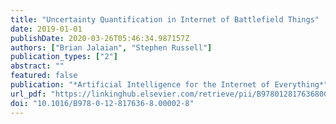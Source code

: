 ```yaml
---
title: "Uncertainty Quantification in Internet of Battlefield Things"
date: 2019-01-01
publishDate: 2020-03-26T05:46:34.987157Z
authors: ["Brian Jalaian", "Stephen Russell"]
publication_types: ["2"]
abstract: ""
featured: false
publication: "*Artificial Intelligence for the Internet of Everything*"
url_pdf: "https://linkinghub.elsevier.com/retrieve/pii/B9780128176368000028"
doi: "10.1016/B978-0-12-817636-8.00002-8"
---
```


